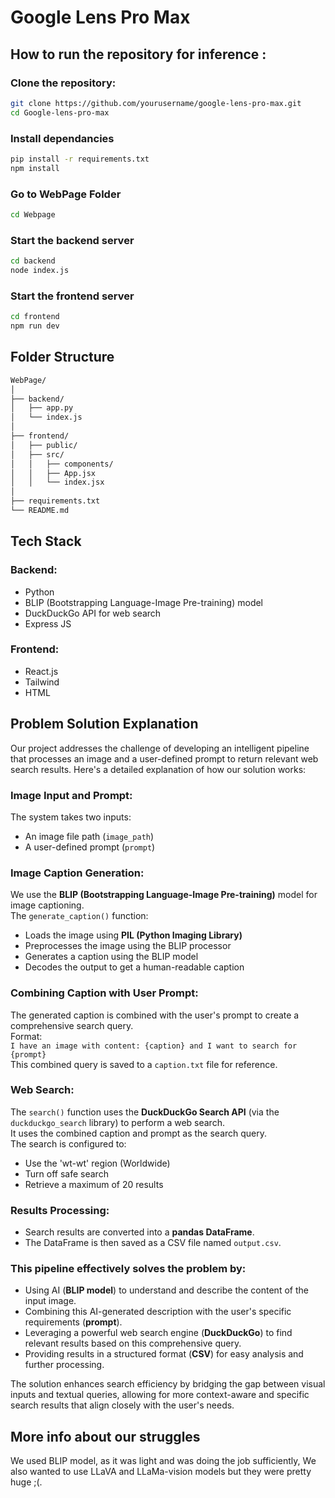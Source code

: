 
# Google Lens Pro Max 

## How to run the repository for inference : 

### Clone the repository:

```bash
git clone https://github.com/yourusername/google-lens-pro-max.git
cd Google-lens-pro-max
```

### Install dependancies

```bash
pip install -r requirements.txt
npm install
```

### Go to WebPage Folder 

```bash
cd Webpage
```

### Start the backend server 

```bash
cd backend
node index.js
```

### Start the frontend server 

```bash
cd frontend
npm run dev
```

## Folder Structure 
```bash
WebPage/
│
├── backend/
│   ├── app.py
│   └── index.js
│
├── frontend/
│   ├── public/
│   ├── src/
│   │   ├── components/
│   │   ├── App.jsx
│   │   └── index.jsx
│
├── requirements.txt
└── README.md
```


## Tech Stack

### Backend:
- Python
- BLIP (Bootstrapping Language-Image Pre-training) model
- DuckDuckGo API for web search
- Express JS


### Frontend:
- React.js
- Tailwind
- HTML

## Problem Solution Explanation

Our project addresses the challenge of developing an intelligent pipeline that processes an image and a user-defined prompt to return relevant web search results. Here's a detailed explanation of how our solution works:

### Image Input and Prompt:
The system takes two inputs:
- An image file path (`image_path`)
- A user-defined prompt (`prompt`)

### Image Caption Generation:
We use the **BLIP (Bootstrapping Language-Image Pre-training)** model for image captioning.  
The `generate_caption()` function:
- Loads the image using **PIL (Python Imaging Library)**
- Preprocesses the image using the BLIP processor
- Generates a caption using the BLIP model
- Decodes the output to get a human-readable caption

### Combining Caption with User Prompt:
The generated caption is combined with the user's prompt to create a comprehensive search query.  
Format:  
`I have an image with content: {caption} and I want to search for {prompt}`  
This combined query is saved to a `caption.txt` file for reference.

### Web Search:
The `search()` function uses the **DuckDuckGo Search API** (via the `duckduckgo_search` library) to perform a web search.  
It uses the combined caption and prompt as the search query.  
The search is configured to:
- Use the 'wt-wt' region (Worldwide)
- Turn off safe search
- Retrieve a maximum of 20 results

### Results Processing:
- Search results are converted into a **pandas DataFrame**.
- The DataFrame is then saved as a CSV file named `output.csv`.

### This pipeline effectively solves the problem by:
- Using AI (**BLIP model**) to understand and describe the content of the input image.
- Combining this AI-generated description with the user's specific requirements (**prompt**).
- Leveraging a powerful web search engine (**DuckDuckGo**) to find relevant results based on this comprehensive query.
- Providing results in a structured format (**CSV**) for easy analysis and further processing.

The solution enhances search efficiency by bridging the gap between visual inputs and textual queries, allowing for more context-aware and specific search results that align closely with the user's needs.

## More info about our struggles

We used BLIP model, as it was light and was doing the job sufficiently, We also wanted to use LLaVA and LLaMa-vision models but they were pretty huge ;(.





